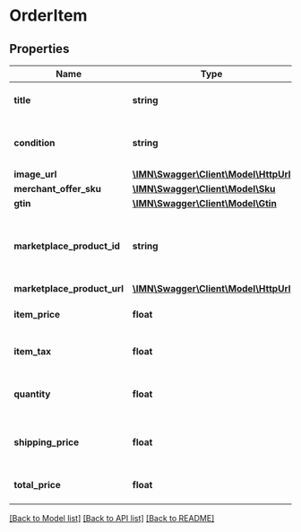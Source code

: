 # OrderItem

## Properties
Name | Type | Description | Notes
------------ | ------------- | ------------- | -------------
**title** | **string** | The title of the order item | [optional] 
**condition** | **string** | The condition of the order item | [optional] 
**image_url** | [**\IMN\Swagger\Client\Model\HttpUrl**](HttpUrl.md) |  | [optional] 
**merchant_offer_sku** | [**\IMN\Swagger\Client\Model\Sku**](Sku.md) |  | [optional] 
**gtin** | [**\IMN\Swagger\Client\Model\Gtin**](Gtin.md) |  | [optional] 
**marketplace_product_id** | **string** | The marketplace product identifier of the order item | [optional] 
**marketplace_product_url** | [**\IMN\Swagger\Client\Model\HttpUrl**](HttpUrl.md) |  | [optional] 
**item_price** | **float** | The price of the order item | [optional] 
**item_tax** | **float** | The tax of the order item | [optional] 
**quantity** | **float** | The quantity of the order item | [optional] 
**shipping_price** | **float** | The shipping price of the order item | [optional] 
**total_price** | **float** | The total price of the order item | [optional] 

[[Back to Model list]](../README.md#documentation-for-models) [[Back to API list]](../README.md#documentation-for-api-endpoints) [[Back to README]](../README.md)


